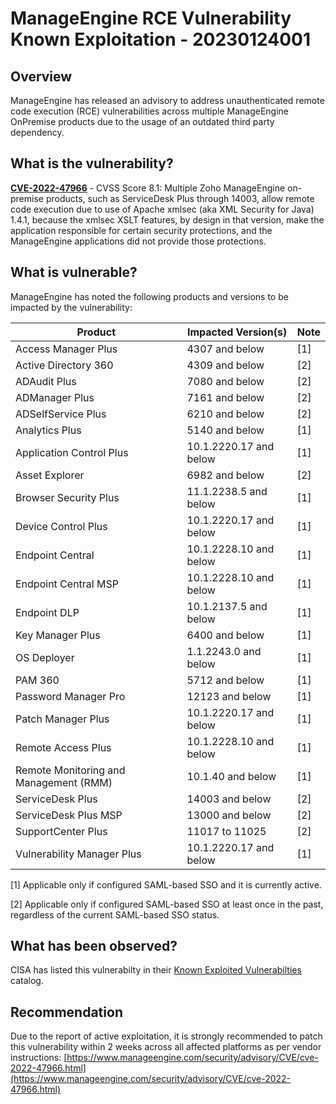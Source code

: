 # ManageEngine RCE Vulnerability Known Exploitation - 20230124001

## Overview

ManageEngine has released an advisory to address unauthenticated remote code execution (RCE) vulnerabilities across multiple ManageEngine OnPremise products due to the usage of an outdated third party dependency.

## What is the vulnerability?

[**CVE-2022-47966**](https://cve.mitre.org/cgi-bin/cvename.cgi?name=CVE-2022-47966) - CVSS Score 8.1: Multiple Zoho ManageEngine on-premise products, such as ServiceDesk Plus through 14003, allow remote code execution due to use of Apache xmlsec (aka XML Security for Java) 1.4.1, because the xmlsec XSLT features, by design in that version, make the application responsible for certain security protections, and the ManageEngine applications did not provide those protections.

## What is vulnerable?

ManageEngine has noted the following products and versions to be impacted by the vulnerability:

| Product                                | Impacted Version(s)    | Note |
| -------------------------------------- | ---------------------- | ---- |
| Access Manager Plus                    | 4307 and below         | [1]  |
| Active Directory 360                   | 4309 and below         | [2]  |
| ADAudit Plus                           | 7080 and below         | [2]  |
| ADManager Plus                         | 7161 and below         | [2]  |
| ADSelfService Plus                     | 6210 and below         | [2]  |
| Analytics Plus                         | 5140 and below         | [1]  |
| Application Control Plus               | 10.1.2220.17 and below | [1]  |
| Asset Explorer                         | 6982 and below         | [2]  |
| Browser Security Plus                  | 11.1.2238.5 and below  | [1]  |
| Device Control Plus                    | 10.1.2220.17 and below | [1]  |
| Endpoint Central                       | 10.1.2228.10 and below | [1]  |
| Endpoint Central MSP                   | 10.1.2228.10 and below | [1]  |
| Endpoint DLP                           | 10.1.2137.5 and below  | [1]  |
| Key Manager Plus                       | 6400 and below         | [1]  |
| OS Deployer                            | 1.1.2243.0 and below   | [1]  |
| PAM 360                                | 5712 and below         | [1]  |
| Password Manager Pro                   | 12123 and below        | [1]  |
| Patch Manager Plus                     | 10.1.2220.17 and below | [1]  |
| Remote Access Plus                     | 10.1.2228.10 and below | [1]  |
| Remote Monitoring and Management (RMM) | 10.1.40 and below      | [1]  |
| ServiceDesk Plus                       | 14003 and below        | [2]  |
| ServiceDesk Plus MSP                   | 13000 and below        | [2]  |
| SupportCenter Plus                     | 11017 to 11025         | [2]  |
| Vulnerability Manager Plus             | 10.1.2220.17 and below | [1]  |

[1] Applicable only if configured SAML-based SSO and it is currently active.

[2] Applicable only if configured SAML-based SSO at least once in the past, regardless of the current SAML-based SSO status.

## What has been observed?

CISA has listed this vulnerabilty in their [Known Exploited Vulnerabilties](https://www.cisa.gov/known-exploited-vulnerabilities-catalog) catalog.

## Recommendation

Due to the report of active exploitation, it is strongly recommended to patch this vulnerability within 2 weeks across all affected platforms as per vendor instructions: [https://www.manageengine.com/security/advisory/CVE/cve-2022-47966.html](https://www.manageengine.com/security/advisory/CVE/cve-2022-47966.html)
